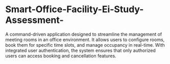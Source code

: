 # Smart-Office-Facility-Ei-Study-Assessment-
A command-driven application designed to streamline the management of meeting rooms in an office environment. It allows users to configure rooms, book them for specific time slots, and manage occupancy in real-time. With integrated user authentication, the system ensures that only authorized users can access booking and cancellation features.
